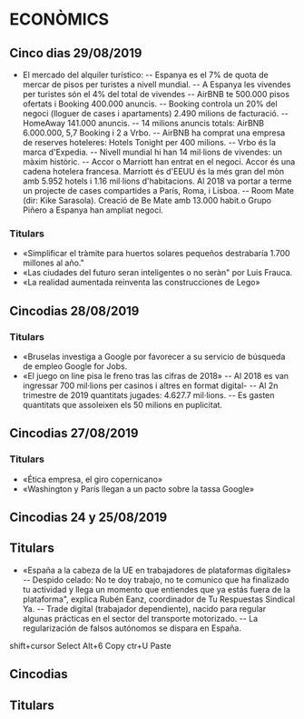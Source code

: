 # ECONÒMICS
## Cinco dias 29/08/2019

- El mercado del alquiler turístico:
-- Espanya es el 7% de quota de mercar de pisos per turistes a nivell mundial.
-- A Espanya les vivendes per turistes són el 4% del total de vivendes
-- AirBNB te 500.000 pisos ofertats i Booking 400.000 anuncis.
-- Booking controla un 20% del negoci (lloguer de cases i apartaments) 2.490 milions de facturació.
-- HomeAway 141.000 anuncis.
-- 14 milions anuncis totals: AirBNB 6.000.000, 5,7 Booking i 2 a Vrbo.
-- AirBNB ha comprat una empresa de reserves hoteleres: Hotels Tonight per 400 milions.
-- Vrbo és la marca d'Expedia.
-- Nivell mundial hi han 14 mil·lions de vivendes: un màxim històric.
-- Accor o Marriott han entrat en el negoci. Accor és una cadena hotelera francesa. Marriott és d'EEUU és la més gran del mòn amb 5.952 hotels i 1.16 mil·lions d'habitacions. Al 2018 va portar a terme un projecte de cases compartides a París, Roma, i Lisboa.
-- Room Mate (dir: Kike Sarasola). Creació de Be Mate amb 13.000 habit.o Grupo Piñero a Espanya han ampliat negoci.

### Titulars
- «Simplificar el tràmite para huertos solares pequeños destrabaría 1.700 millones al año."
- «Las ciudades del futuro seran inteligentes o no seràn" por Luis Frauca.
- «La realidad aumentada reinventa las construcciones de Lego»

## Cincodias 28/08/2019
### Titulars
- «Bruselas investiga a Google por favorecer a su servicio de búsqueda de empleo Google for Jobs.
- «El juego on line pisa le freno tras las cifras de 2018»
-- Al 2018 es van ingressar 700 mil·lions per casinos i altres en format digital-
-- Al 2n trimestre de 2019 quantitats jugades: 4.627.7 mil·lions.
-- Es gasten quantitats que assoleixen els 50 milions en puplicitat.

## Cincodias 27/08/2019
### Titulars
- «Ética empresa, el giro copernicano»
- «Washington y París llegan a un pacto sobre la tassa Google»

## Cincodias 24 y 25/08/2019
## Titulars
- «España a la cabeza de la UE en trabajadores de plataformas digitales»
-- Despido celado: No te doy trabajo, no te comunico que ha finalizado tu actividad y llega un momento que entiendes que ya estás fuera de la plataforma", explica Rubén Eanz, coordinador de Tu Respuestas Sindical Ya.
-- Trade digital (trabajador dependiente), nacido para regular algunas prácticas en el sector del transporte motorizado.
-- La regularización de falsos autónomos se dispara en España.

shift+cursor Select
Alt+6 Copy
ctr+U Paste
## Cincodias 
## Titulars
